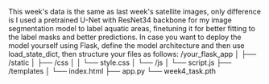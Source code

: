 This week's data is the same as last week's satellite images, only difference is I used a pretrained U-Net with ResNet34 backbone for my image segmentation model to label aquatic areas, finetuning it for better fitting to the label masks and better predictions.
In case you want to deploy the model yourself using Flask, define the model architecture and then use load_state_dict, then structure your files as follows:
/your_flask_app
│
├── /static
│   ├── /css
│   │   └── style.css
│   └── /js
│       └── script.js
├── /templates
│   └── index.html
├── app.py
└── week4_task.pth
